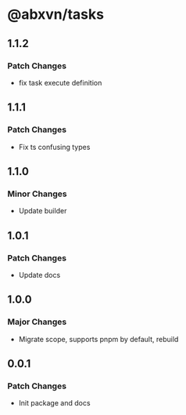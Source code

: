 # @abxvn/tasks

## 1.1.2

### Patch Changes

- fix task execute definition

## 1.1.1

### Patch Changes

- Fix ts confusing types

## 1.1.0

### Minor Changes

- Update builder

## 1.0.1

### Patch Changes

- Update docs

## 1.0.0

### Major Changes

- Migrate scope, supports pnpm by default, rebuild

## 0.0.1

### Patch Changes

- Init package and docs
